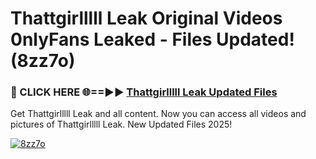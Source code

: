 # Thattgirlllll Leak Original Videos 0nlyFans Leaked - Files Updated! (8zz7o)

<h3>🔴 CLICK HERE 🌐==►► <a href="https://best4dudes.click/HH4t6V" rel="nofollow">Thattgirlllll Leak Updated Files</a></h3>

Get Thattgirlllll Leak and all content. Now you can access all videos and pictures of Thattgirlllll Leak. New Updated Files 2025!

[![8zz7o](https://github.com/user-attachments/assets/8c521d6e-e6e3-4a75-9320-d58ab9d79d5b)](https://best4dudes.click/HH4t6V)
